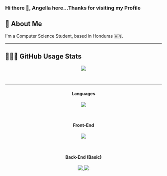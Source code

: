 
### Hi there 👋, Angella here...Thanks for visiting my Profile


 ## 🚀 About Me
I'm a Computer Science Student, based in Honduras 🇭🇳.
<br>

            
---

## 👨🏻‍💻 GitHub Usage Stats
<div>
<p align="center">
  <img src="https://github-readme-stats.vercel.app/api/top-langs/?username=angellafalck&layout=compact" />
</p>
<br>
</div>

---
<div>
<h4 align = "center"> Languages </h4>
<p align="center">
  <a href="https://skillicons.dev">
    <img src="https://skillicons.dev/icons?i=java,c,cpp,cs,python" />
  </a>
</p>
<br>
<h4 align = "center"> Front-End </h4>
<p align="center">
  <a href="https://skillicons.dev">
    <img src="https://skillicons.dev/icons?i=angular,bootstrap,html,css,react,typescript,javascript" />
  </a>
</p>
<br>
<h4 align = "center"> Back-End (Basic) </h4>
<p align="center">
  <a href="https://skillicons.dev">
    <img src="https://skillicons.dev/icons?i=firebase,mysql" />
    <img src='https://cdn.jsdelivr.net/gh/devicons/devicon/icons/oracle/oracle-original.svg'>
  </a>
</p>
</div>
